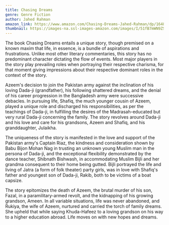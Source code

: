 ```yaml
---
title: Chasing Dreams
genre: Genre Fiction
author: Jahed Rahman
amazon_link: https://www.amazon.com/Chasing-Dreams-Jahed-Rahman/dp/1648954642/ref=tmm_pap_swatch_0?_encoding=UTF8&qid=1642675246&sr=8-1
thumbnail: https://images-na.ssl-images-amazon.com/images/I/51fB7mWN9ZS.jpg
---
```

The book Chasing Dreams entails a unique story, though premised on a known maxim that life, in essence, is a bundle of aspirations and frustrations. Unlike most other literary commentaries, this story has no predominant character dictating the flow of events. Most major players in the story play prevailing roles when portraying their respective charisma, for that moment giving impressions about their respective dominant roles in the context of the story.

Azeem's decision to join the Pakistan army against the inclination of his loving Dada-ji (grandfather), his following shattered dreams, and the denial of his career progression in the Bangladesh army were successive debacles. In pursuing life, Shafiq, the much younger cousin of Azeem, played a unique role and discharged his responsibilities, as per the teachings of Dada-ji, in fulfilling the desires of the Madrasah-educated but very rural Dada-ji concerning the family. The story revolves around Dada-ji and his love and care for his grandsons, Azeem and Shafiq, and his granddaughter, Julaikha.

The uniqueness of the story is manifested in the love and support of the Pakistan army's Captain Riaz, the kindness and consideration shown by Babu Bijon Mohan Nag in trusting an unknown young Muslim man in the persona of Dada-ji, and the exceptional flexibility demonstrated by the dance teacher, Shibnath Bishwash, in accommodating Muslim Bijli and her grandma consequent to their home being gutted. Bijli portrayed the life and living of Jatra (a form of folk theater) party girls, was in love with Shafiq's father and youngest son of Dada-ji, Rakib, both to be victims of a boat capsize.

The story epitomizes the death of Azeem, the brutal murder of his son, Fazal, in a paramilitary-armed revolt, and the kidnapping of his growing grandson, Ameen. In all variable situations, life was never abandoned, and Rukiya, the wife of Azeem, nurtured and carried the torch of family dreams. She upheld that while saying Khuda-Hafeez to a loving grandson on his way to a higher education abroad. Life moves on with new hopes and dreams.